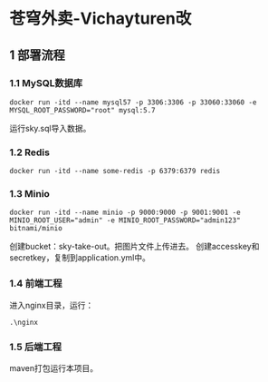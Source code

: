# 苍穹外卖-Vichayturen改

## 1 部署流程

### 1.1 MySQL数据库
```shell
docker run -itd --name mysql57 -p 3306:3306 -p 33060:33060 -e MYSQL_ROOT_PASSWORD="root" mysql:5.7
```
运行sky.sql导入数据。
### 1.2 Redis
```shell
docker run -itd --name some-redis -p 6379:6379 redis
```

### 1.3 Minio
```shell
docker run -itd --name minio -p 9000:9000 -p 9001:9001 -e MINIO_ROOT_USER="admin" -e MINIO_ROOT_PASSWORD="admin123" bitnami/minio
```
创建bucket：sky-take-out。把图片文件上传进去。
创建accesskey和secretkey，复制到application.yml中。

### 1.4 前端工程
进入nginx目录，运行：
```shell
.\nginx
```

### 1.5 后端工程
maven打包运行本项目。

